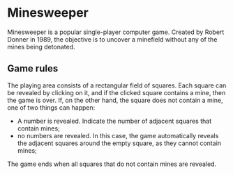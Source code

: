 <h1>Minesweeper</h1>
<p>Minesweeper is a popular single-player computer game. Created by Robert Donner in 1989, the objective is to uncover a minefield without any of the mines being detonated.</p>
<h2>Game rules</h2>
<p>The playing area consists of a rectangular field of squares. Each square can be revealed by clicking on it, and if the clicked square contains a mine, then the game is over. If, on the other hand, the square does not contain a mine, one of two things can happen:</p>
<ul>
  <li>A number is revealed. Indicate the number of adjacent squares that contain mines;</li>
  <li>no numbers are revealed. In this case, the game automatically reveals the adjacent squares around the empty square, as they cannot contain mines;</li>
</ul>
<p>The game ends when all squares that do not contain mines are revealed.</p>

